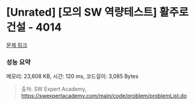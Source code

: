 # [Unrated] [모의 SW 역량테스트] 활주로 건설 - 4014 

[문제 링크](https://swexpertacademy.com/main/code/problem/problemDetail.do?contestProbId=AWIeW7FakkUDFAVH) 

### 성능 요약

메모리: 23,608 KB, 시간: 120 ms, 코드길이: 3,085 Bytes



> 출처: SW Expert Academy, https://swexpertacademy.com/main/code/problem/problemList.do